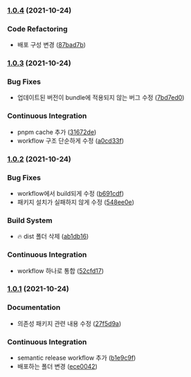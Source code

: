 ### [1.0.4](https://github.com/divlook/semantic-release-config/compare/v1.0.3...v1.0.4) (2021-10-24)


### Code Refactoring

* 배포 구성 변경 ([87bad7b](https://github.com/divlook/semantic-release-config/commit/87bad7baf249bbadc74abf9642ab8af3183dc754))

### [1.0.3](https://github.com/divlook/semantic-release-config/compare/v1.0.2...v1.0.3) (2021-10-24)


### Bug Fixes

* 업데이트된 버전이 bundle에 적용되지 않는 버그 수정 ([7bd7ed0](https://github.com/divlook/semantic-release-config/commit/7bd7ed06ea560e43485b43fdf5e45c9ef98ea08b))


### Continuous Integration

* pnpm cache 추가 ([31672de](https://github.com/divlook/semantic-release-config/commit/31672deb2b806e3c0ea39f7124a48cbfba8686ab))
* workflow 구조 단순하게 수정 ([a0cd33f](https://github.com/divlook/semantic-release-config/commit/a0cd33f598a5e2146c9ba7e6f500fe11c41ffa64))

### [1.0.2](https://github.com/divlook/semantic-release-config/compare/v1.0.1...v1.0.2) (2021-10-24)


### Bug Fixes

* workflow에서 build되게 수정 ([b691cdf](https://github.com/divlook/semantic-release-config/commit/b691cdf7962566acc84885241ffd7ee6d53fb26b))
* 패키지 설치가 실패하지 않게 수정 ([548ee0e](https://github.com/divlook/semantic-release-config/commit/548ee0ed32cfab02b1b41c92cfb4ca7412eb669c))


### Build System

* :fire: dist 폴더 삭제 ([ab1db16](https://github.com/divlook/semantic-release-config/commit/ab1db16896de7ebbe59e62e90c25ff61a7dfc25e))


### Continuous Integration

* workflow 하나로 통합 ([52cfd17](https://github.com/divlook/semantic-release-config/commit/52cfd176fd78f8560daad2eb3e79d2392a973342))

### [1.0.1](https://github.com/divlook/semantic-release-config/compare/v1.0.0...v1.0.1) (2021-10-24)


### Documentation

* 의존성 패키지 관련 내용 수정 ([27f5d9a](https://github.com/divlook/semantic-release-config/commit/27f5d9a1fccefda19e771da29a6fa3b2b84356cc))


### Continuous Integration

* semantic release workflow 추가 ([b1e9c9f](https://github.com/divlook/semantic-release-config/commit/b1e9c9f61168fd53c8290493fb16a5c1686aa81a))
* 배포하는 폴더 변경 ([ece0042](https://github.com/divlook/semantic-release-config/commit/ece00420c6e8be824c45a9494922227a767604a3))
